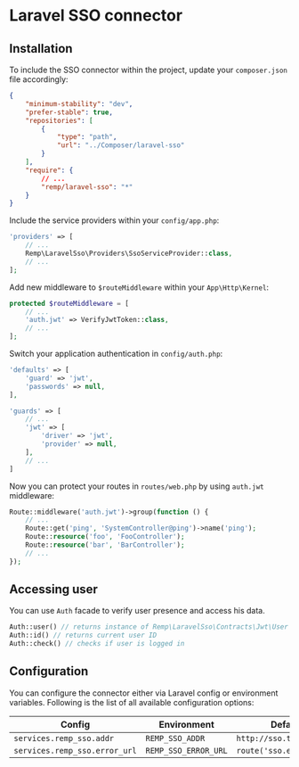 # Laravel SSO connector

## Installation

To include the SSO connector within the project, update your `composer.json` file accordingly:

```json
{
    "minimum-stability": "dev",
    "prefer-stable": true,
    "repositories": [
        {
            "type": "path",
            "url": "../Composer/laravel-sso"
        }
    ],
    "require": {
        // ... 
        "remp/laravel-sso": "*"
    }
}
```

Include the service providers within your `config/app.php`:

```php
'providers' => [
    // ...
    Remp\LaravelSso\Providers\SsoServiceProvider::class,
    // ...
];
```

Add new middleware to `$routeMiddleware` within your `App\Http\Kernel`:

```php
protected $routeMiddleware = [
    // ...
    'auth.jwt' => VerifyJwtToken::class,
    // ...
];
```

Switch your application authentication in `config/auth.php`:

```php
'defaults' => [
    'guard' => 'jwt',
    'passwords' => null,
],

'guards' => [
    // ...
    'jwt' => [
        'driver' => 'jwt',
        'provider' => null,
    ],
    // ...
]
```

Now you can protect your routes in `routes/web.php` by using `auth.jwt` middleware:

```php
Route::middleware('auth.jwt')->group(function () {
    // ...
    Route::get('ping', 'SystemController@ping')->name('ping');
    Route::resource('foo', 'FooController');
    Route::resource('bar', 'BarController');
    // ...
});
```

## Accessing user

You can use `Auth` facade to verify user presence and access his data.

```php
Auth::user() // returns instance of Remp\LaravelSso\Contracts\Jwt\User
Auth::id() // returns current user ID
Auth::check() // checks if user is logged in
```

## Configuration

You can configure the connector either via Laravel config or environment variables. Following is the list
of all available configuration options:

| Config | Environment | Default
| --- | --- | --- |
| `services.remp_sso.addr` | `REMP_SSO_ADDR` | `http://sso.t99ltd.info` |
| `services.remp_sso.error_url` | `REMP_SSO_ERROR_URL` | `route('sso.error')` |

